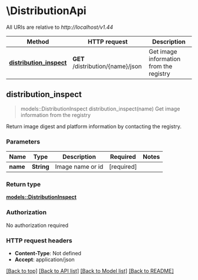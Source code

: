 # \DistributionApi

All URIs are relative to *http://localhost/v1.44*

Method | HTTP request | Description
------------- | ------------- | -------------
[**distribution_inspect**](DistributionApi.md#distribution_inspect) | **GET** /distribution/{name}/json | Get image information from the registry



## distribution_inspect

> models::DistributionInspect distribution_inspect(name)
Get image information from the registry

Return image digest and platform information by contacting the registry. 

### Parameters


Name | Type | Description  | Required | Notes
------------- | ------------- | ------------- | ------------- | -------------
**name** | **String** | Image name or id | [required] |

### Return type

[**models::DistributionInspect**](DistributionInspect.md)

### Authorization

No authorization required

### HTTP request headers

- **Content-Type**: Not defined
- **Accept**: application/json

[[Back to top]](#) [[Back to API list]](../README.md#documentation-for-api-endpoints) [[Back to Model list]](../README.md#documentation-for-models) [[Back to README]](../README.md)

